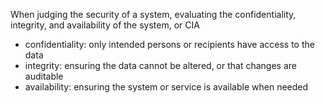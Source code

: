 When judging the security of a system, evaluating the confidentiality, integrity, and availability of the system, or CIA

- confidentiality: only intended persons or recipients have access to the data
- integrity: ensuring the data cannot be altered, or that changes are auditable
- availability: ensuring the system or service is available when needed


